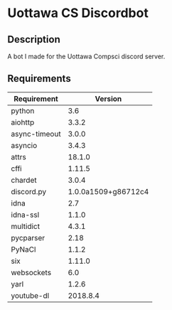 # Uottawa CS Discordbot

## Description
A bot I made for the Uottawa Compsci discord server.

## Requirements
|   Requirement   |        Version         |
|-----------------|------------------------|
|   python 				|    3.6                 |
|   aiohttp       |    3.3.2               |
|   async-timeout |    3.0.0               |
|   asyncio       |    3.4.3               |
|   attrs         |    18.1.0              |
|   cffi          |    1.11.5              |
|   chardet       |    3.0.4               |
|   discord.py    |    1.0.0a1509+g86712c4 |
|   idna          |    2.7                 |
|   idna-ssl      |    1.1.0               |
|   multidict     |    4.3.1               |
|   pycparser     |    2.18                |
|   PyNaCl        |    1.1.2               |
|   six           |    1.11.0              |
|   websockets    |    6.0                 |
|   yarl          |    1.2.6               |
|   youtube-dl    |    2018.8.4            |

